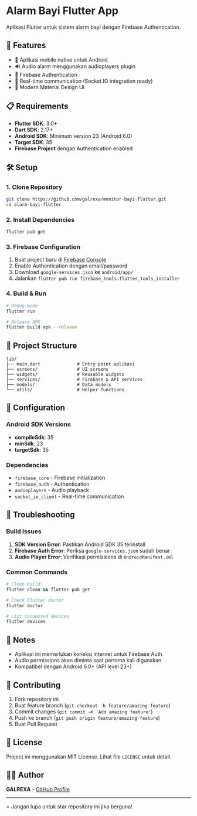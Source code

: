# Alarm Bayi Flutter App

Aplikasi Flutter untuk sistem alarm bayi dengan Firebase Authentication.

## 🚀 Features

- 📱 Aplikasi mobile native untuk Android
- 🔊 Audio alarm menggunakan audioplayers plugin
- 🔐 Firebase Authentication
- 📡 Real-time communication (Socket.IO integration ready)
- 🎨 Modern Material Design UI

## 📋 Requirements

- **Flutter SDK**: 3.0+
- **Dart SDK**: 2.17+
- **Android SDK**: Minimum version 23 (Android 6.0)
- **Target SDK**: 35
- **Firebase Project** dengan Authentication enabled

## 🛠️ Setup

### 1. Clone Repository
```bash
git clone https://github.com/galrexa/monitor-bayi-flutter.git
cd alarm-bayi-flutter
```

### 2. Install Dependencies
```bash
flutter pub get
```

### 3. Firebase Configuration
1. Buat project baru di [Firebase Console](https://console.firebase.google.com)
2. Enable Authentication dengan email/password
3. Download `google-services.json` ke `android/app/`
4. Jalankan `flutter pub run firebase_tools:flutter_tools_installer`

### 4. Build & Run
```bash
# Debug mode
flutter run

# Release APK
flutter build apk --release
```

## 📁 Project Structure

```
lib/
├── main.dart              # Entry point aplikasi
├── screens/               # UI screens
├── widgets/               # Reusable widgets
├── services/              # Firebase & API services
├── models/                # Data models
└── utils/                 # Helper functions
```

## 🔧 Configuration

### Android SDK Versions
- **compileSdk**: 35
- **minSdk**: 23
- **targetSdk**: 35

### Dependencies
- `firebase_core` - Firebase initialization
- `firebase_auth` - Authentication
- `audioplayers` - Audio playback
- `socket_io_client` - Real-time communication

## 🐛 Troubleshooting

### Build Issues
1. **SDK Version Error**: Pastikan Android SDK 35 terinstall
2. **Firebase Auth Error**: Periksa `google-services.json` sudah benar
3. **Audio Player Error**: Verifikasi permissions di `AndroidManifest.xml`

### Common Commands
```bash
# Clean build
flutter clean && flutter pub get

# Check Flutter doctor
flutter doctor

# List connected devices
flutter devices
```

## 📝 Notes

- Aplikasi ini memerlukan koneksi internet untuk Firebase Auth
- Audio permissions akan diminta saat pertama kali digunakan
- Kompatibel dengan Android 6.0+ (API level 23+)

## 🤝 Contributing

1. Fork repository ini
2. Buat feature branch (`git checkout -b feature/amazing-feature`)
3. Commit changes (`git commit -m 'Add amazing feature'`)
4. Push ke branch (`git push origin feature/amazing-feature`)
5. Buat Pull Request

## 📄 License

Project ini menggunakan MIT License. Lihat file `LICENSE` untuk detail.

## 👨‍💻 Author

**GALREXA** - [GitHub Profile](https://github.com/galrexa)

---

⭐ Jangan lupa untuk star repository ini jika berguna!
